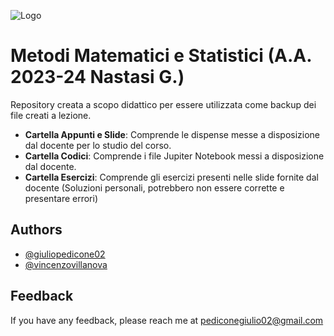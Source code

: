 ![Logo](https://images.squarespace-cdn.com/content/v1/60056c48dfad4a3649200fc0/1613294634908-3HTA3TR74HYYSNEIZSIJ/UniCT-Logo.jpg?format=1000w)


# Metodi Matematici e Statistici (A.A. 2023-24 Nastasi G.)

Repository creata a scopo didattico per essere utilizzata come backup dei file creati a lezione.

* **Cartella Appunti e Slide**: Comprende le dispense messe a disposizione dal docente per lo studio del corso.
* **Cartella Codici**: Comprende i file Jupiter Notebook messi a disposizione dal docente.
* **Cartella Esercizi**: Comprende gli esercizi presenti nelle slide fornite dal docente (Soluzioni personali, potrebbero non essere corrette e presentare errori)

## Authors

- [@giuliopedicone02](https://www.github.com/giuliopedicone02)
- [@vincenzovillanova](https://www.github.com/vincenzovillanova)

## Feedback

If you have any feedback, please reach me at pediconegiulio02@gmail.com

